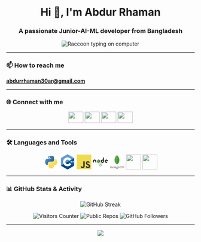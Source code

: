 <!-- 👋 Intro Section -->
<h1 align="center">Hi 👋, I'm Abdur Rhaman</h1>
<h3 align="center">A passionate Junior-AI-ML developer from Bangladesh</h3>

<!-- Funny GIF Example (replace link with your own gif) -->
<p align="center">
  <img src="https://media.giphy.com/media/JIX9t2j0ZTN9S/giphy.gif" width="250" alt="Raccoon typing on computer"/>
</p>

---

### 📫 How to reach me
**abdurrhaman30ar@gmail.com**

---

### 🌐 Connect with me
<p align="center">
  <a href="https://twitter.com/YOUR_TWITTER" target="_blank"><img src="https://raw.githubusercontent.com/rahuldkjain/github-profile-readme-generator/master/src/images/icons/Social/twitter.svg" height="30" width="40" /></a>
  <a href="https://linkedin.com/in/YOUR_LINKEDIN" target="_blank"><img src="https://raw.githubusercontent.com/rahuldkjain/github-profile-readme-generator/master/src/images/icons/Social/linked-in-alt.svg" height="30" width="40" /></a>
  <a href="https://fb.com/YOUR_FACEBOOK" target="_blank"><img src="https://raw.githubusercontent.com/rahuldkjain/github-profile-readme-generator/master/src/images/icons/Social/facebook.svg" height="30" width="40" /></a>
  <a href="https://discord.gg/YOUR_DISCORD" target="_blank"><img src="https://raw.githubusercontent.com/rahuldkjain/github-profile-readme-generator/master/src/images/icons/Social/discord.svg" height="30" width="40" /></a>
</p>

---

### 🛠️ Languages and Tools
<p align="center">
  <img src="https://raw.githubusercontent.com/devicons/devicon/master/icons/python/python-original.svg" width="40" height="40"/> 
  <img src="https://raw.githubusercontent.com/devicons/devicon/master/icons/cplusplus/cplusplus-original.svg" width="40" height="40"/>
  <img src="https://raw.githubusercontent.com/devicons/devicon/master/icons/javascript/javascript-original.svg" width="40" height="40"/>
  <img src="https://raw.githubusercontent.com/devicons/devicon/master/icons/nodejs/nodejs-original-wordmark.svg" width="40" height="40"/>
  <img src="https://raw.githubusercontent.com/devicons/devicon/master/icons/mongodb/mongodb-original-wordmark.svg" width="40" height="40"/>
  <img src="https://cdn.worldvectorlogo.com/logos/django.svg" width="40" height="40"/>
  <img src="https://www.vectorlogo.zone/logos/tensorflow/tensorflow-icon.svg" width="40" height="40"/>
</p>

---

### 📊 GitHub Stats & Activity

<p align="center">
  <!-- Streak Stats -->
  <img src="https://streak-stats.demolab.com?user=YOUR_GITHUB_USERNAME&theme=radical&date_format=j%20M%5B%20Y%5D" alt="GitHub Streak"/>
</p>

<p align="center">
  <!-- Profile Views Counter -->
  <img src="https://komarev.com/ghpvc/?username=YOUR_GITHUB_USERNAME&label=Visitors&color=0e75b6&style=for-the-badge" alt="Visitors Counter"/>

  <!-- Repo Counter (manual update for now) -->
  <img src="https://img.shields.io/badge/Public%20Repos-10-blue?style=for-the-badge" alt="Public Repos"/>

  <!-- Followers Counter -->
  <img src="https://img.shields.io/github/followers/YOUR_GITHUB_USERNAME?label=Followers&style=for-the-badge&color=brightgreen" alt="GitHub Followers"/>
</p>

---

<!-- Extra Funny Meme Spot -->
<p align="center">
  <img src="https://media.giphy.com/media/kudIERso2pFiE/giphy.gif"/>
</p>

